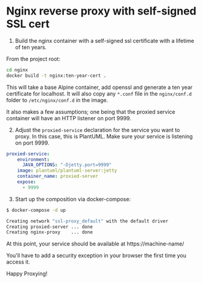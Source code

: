 Nginx reverse proxy with self-signed SSL cert
============

1. Build the nginx container with a self-signed ssl certificate with a lifetime of ten years. 

From the project root:

```bash
cd nginx
docker build -t nginx:ten-year-cert .
```

This will take a base Alpine container, add openssl and generate a ten year certificate for localhost. It will also copy any ```*.conf``` file in the ```nginx/conf.d``` folder to ```/etc/nginx/conf.d``` in the image.

It also makes a few assumptions; one being that the proxied service container will have an HTTP listener on  port 9999.  

2. Adjust the ```proxied-service``` declaration for the service you want to proxy.  In this case, this is PlantUML. Make sure your service is listening on port 9999.

```yaml
proxied-service:
    environment:
      JAVA_OPTIONS: "-Djetty.port=9999"
    image: plantuml/plantuml-server:jetty
    container_name: proxied-server
    expose:
      - 9999
```

3.  Start up the composition via docker-compose:

```bash
$ docker-compose -d up

Creating network "ssl-proxy_default" with the default driver
Creating proxied-server ... done
Creating nginx-proxy    ... done
```

At this point, your service should be available at https://machine-name/

You'll have to add a security exception in your browser the first time you access it.

Happy Proxying!
